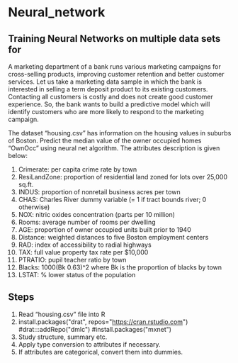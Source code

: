 # Neural_network

## Training Neural Networks on multiple data sets for

A marketing department of a bank runs various marketing campaigns for cross-selling products, improving customer retention and better customer services. Let us take a marketing data sample in which the bank is interested in selling a term deposit product to its existing customers.
Contacting all customers is costly and does not create good customer experience. So, the bank wants to build a predictive model which will identify customers who are more likely to respond to the marketing campaign.



The dataset “housing.csv” has information on the housing values in suburbs of Boston. Predict the median value of the owner occupied homes “OwnOcc” using neural net algorithm. The attributes description is given below:
1. Crimerate: per capita crime rate by town
2. ResiLandZone: proportion of residential land zoned for lots over 25,000 sq.ft.
3. INDUS: proportion of nonretail business acres per town
4. CHAS: Charles River dummy variable (= 1 if tract bounds river; 0 otherwise)
5. NOX: nitric oxides concentration (parts per 10 million)
6. Rooms: average number of rooms per dwelling
7. AGE: proportion of owner occupied units built prior to 1940
8. Distance: weighted distances to five Boston employment centers
9. RAD: index of accessibility to radial highways
10. TAX: full value property tax rate per $10,000
11. PTRATIO: pupil teacher ratio by town
12. Blacks: 1000(Bk 0.63)^2 where Bk is the proportion of blacks by town
13. LSTAT: % lower status of the population


## Steps
1. Read “housing.csv” file into R
2. install.packages("drat", repos="https://cran.rstudio.com")
#drat:::addRepo("dmlc")
#install.packages("mxnet")
3. Study structure, summary etc.
4. Apply type conversion to attributes if necessary.
5. If attributes are categorical, convert them into dummies.
